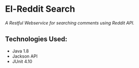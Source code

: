 # El-Reddit Search

###### A Restful Webservice for searching comments using Reddit API.

## Technologies Used:
- Java 1.8
- Jackson API
- JUnit 4.10

 